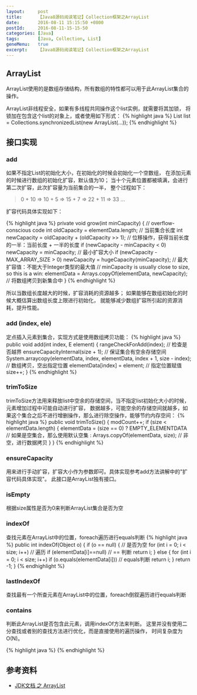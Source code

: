 ```yaml
---
layout:     post
title:      【Java8源码阅读笔记】Collection框架之ArrayList
date:       2016-08-11 15:15:50 +0800
postId:     2016-08-11-15-15-50
categories: [Java]
tags:       [Java, Collection, List]
geneMenu:   true
excerpt:    【Java8源码阅读笔记】Collection框架之ArrayList
---
```


## ArrayList
ArrayList使用的是数组存储结构，所有数组的特性都可以用于此ArrayList集合的操作。

ArrayList非线程安全，如果有多线程共同操作这个list实例，就需要将其加锁，
将锁加在包含这个list的对象上，或者使用如下形式：
{% highlight java %}
List list = Collections.synchronizedList(new ArrayList(...));
{% endhighlight %}

## 接口实现

### add
如果不指定List的初始化大小，在初始化的时候会初始化一个空数组，
在添加元素的时候进行数组的初始化扩容，默认值为10；
当十个元素位置都被填满，会进行第二次扩容，此次扩容量为当前集合的一半，
整个过程如下：

> 0 + 10 => 10 + 5 => 15 + 7 => 22 + 11 => 33 ...

扩容代码具体实现如下：

{% highlight java %}
private void grow(int minCapacity) {
    // overflow-conscious code
    int oldCapacity = elementData.length;                   // 当前集合长度
    int newCapacity = oldCapacity + (oldCapacity >> 1);     // 位移操作，获得当前长度的一半：当前长度 + 一半的长度
    if (newCapacity - minCapacity < 0)
        newCapacity = minCapacity;                          // 最小扩容大小
    if (newCapacity - MAX_ARRAY_SIZE > 0)
        newCapacity = hugeCapacity(minCapacity);            // 最大扩容值：不能大于Integer类型的最大值
    // minCapacity is usually close to size, so this is a win:
    elementData = Arrays.copyOf(elementData, newCapacity);  // 将数组拷贝到新集合中
}
{% endhighlight %}

所以当数组长度越大的时候，扩容消耗的资源越多；
如果能够在数组初始化的时候大概估算出数组长度上限进行初始化，
就能够减少数组扩容所引起的资源消耗，提升性能。

### add (index, ele)
定点插入元素到集合，实现方式是使用数组拷贝功能：
{% highlight java %}
public void add(int index, E element) {
    rangeCheckForAdd(index);            // 检查是否越界
    ensureCapacityInternal(size + 1);   // 保证集合有空余存储空间
    System.arraycopy(elementData, index, elementData, index + 1,
                     size - index);     // 数组拷贝，空出指定位置
    elementData[index] = element;       // 指定位置赋值
    size++;
}
{% endhighlight %}

### trimToSize
trimToSize方法用来释放list中空余的存储空间，当不指定list初始化大小的时候，元素增加过程中可能自动进行扩容，
数据越多，可能空余的存储空间就越多，如果这个集合之后不进行增删操作，那么进行除空操作，能够节约内存空间：
{% highlight java %}
public void trimToSize() {
    modCount++;
    if (size < elementData.length) {
        elementData = (size == 0)
          ? EMPTY_ELEMENTDATA       // 如果是空集合，那么使用默认空集
          : Arrays.copyOf(elementData, size);   // 非空，进行数据拷贝
    }
}
{% endhighlight %}

### ensureCapacity
用来进行手动扩容，扩容大小作为参数即可。具体实现参考add方法讲解中的"扩容代码具体实现"。
此接口是ArrayList独有接口。

### isEmpty
根据size属性是否为0来判断ArrayList集合是否为空

### indexOf
查找元素在ArrayList中的位置，foreach遍历进行equals判断
{% highlight java %}
public int indexOf(Object o) {
    if (o == null) {    // 是否为空
        for (int i = 0; i < size; i++)  // 遍历
            if (elementData[i]==null)   // == 判断
                return i;
    } else {
        for (int i = 0; i < size; i++)
            if (o.equals(elementData[i]))   // equals判断
                return i;
    }
    return -1;
}
{% endhighlight %}

### lastIndexOf
查找最有一个所查元素在ArrayList中的位置，foreach倒叙遍历进行equals判断

### contains
判断此ArrayList是否包含此元素，调用indexOf方法来判断。
这里并没有使用二分查找或者别的查找方法进行优化，而是直接使用的遍历操作，
时间复杂度为O(N)。


{% highlight java %}
{% endhighlight %}


## 参考资料

* [JDK文档 之 ArrayList](https://docs.oracle.com/javase/8/docs/api/java/util/ArrayList.html)
